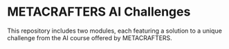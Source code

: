 # METACRAFTERS AI Challenges

This repository includes two modules, each featuring a solution to a unique challenge from the AI course offered by METACRAFTERS.
